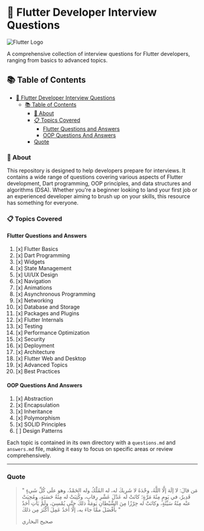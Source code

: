 # 🚀 Flutter Developer Interview Questions

![Flutter Logo](https://storage.googleapis.com/cms-storage-bucket/ec64036b4eacc9f3fd73.svg)

A comprehensive collection of interview questions for Flutter developers, ranging from basics to advanced topics.

## 📚 Table of Contents

- [🚀 Flutter Developer Interview Questions](#-flutter-developer-interview-questions)
  - [📚 Table of Contents](#-table-of-contents)
    - [🎯 About](#-about)
    - [📋 Topics Covered](#-topics-covered)
      - [Flutter Questions and Answers](#flutter-questions-and-answers)
      - [OOP Questions And Answers](#oop-questions-and-answers)
    - [Quote](#quote)

### 🎯 About

This repository is designed to help developers prepare for interviews. It contains a wide range of questions covering various aspects of Flutter development, Dart programming, OOP principles, and data structures and algorithms (DSA). Whether you're a beginner looking to land your first job or an experienced developer aiming to brush up on your skills, this resource has something for everyone.

### 📋 Topics Covered

#### Flutter Questions and Answers

1. [x] Flutter Basics  
2. [x] Dart Programming  
3. [x] Widgets  
4. [x] State Management  
5. [x] UI/UX Design  
6. [x] Navigation  
7. [x] Animations  
8. [x] Asynchronous Programming  
9. [x] Networking  
10. [x] Database and Storage  
11. [x] Packages and Plugins  
12. [x] Flutter Internals  
13. [x] Testing  
14. [x] Performance Optimization  
15. [x] Security  
16. [x] Deployment  
17. [x] Architecture  
18. [x] Flutter Web and Desktop  
19. [x] Advanced Topics  
20. [x] Best Practices  

#### OOP Questions And Answers

1. [x] Abstraction
2. [x] Encapsulation
3. [x] Inheritance
4. [x] Polymorphism
5. [x] SOLID Principles
6. [ ] Design Patterns

Each topic is contained in its own directory with a `questions.md` and `answers.md` file, making it easy to focus on specific areas or review comprehensively.

---

### Quote

> " مَن قالَ: لا إلَهَ إلَّا اللَّهُ، وحْدَهُ لا شَرِيكَ له، له المُلْكُ وله الحَمْدُ، وهو علَى كُلِّ شَيءٍ قَدِيرٌ، في يَومٍ مِئَةَ مَرَّةٍ؛ كانَتْ له عَدْلَ عَشْرِ رِقابٍ، وكُتِبَتْ له مِئَةُ حَسَنَةٍ، ومُحِيَتْ عنْه مِئَةُ سَيِّئَةٍ، وكانَتْ له حِرْزًا مِنَ الشَّيْطانِ يَومَهُ ذلكَ حتَّى يُمْسِيَ، ولَمْ يَأْتِ أحَدٌ بأَفْضَلَ ممَّا جاءَ به، إلَّا أحَدٌ عَمِلَ أكْثَرَ مِن ذلكَ "
>
> صحيح البخاري
